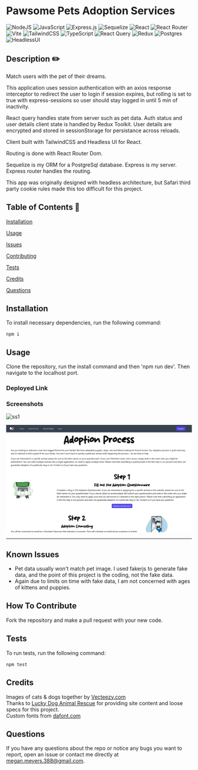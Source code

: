 # Pawsome Pets Adoption Services


   ![NodeJS](https://img.shields.io/badge/node.js-6DA55F?style=for-the-badge&logo=node.js&logoColor=white) ![JavaScript](https://img.shields.io/badge/javascript-%23323330.svg?style=for-the-badge&logo=javascript&logoColor=%23F7DF1E) ![Express.js](https://img.shields.io/badge/express.js-%23404d59.svg?style=for-the-badge&logo=express&logoColor=%2361DAFB) ![Sequelize](https://img.shields.io/badge/Sequelize-52B0E7?style=for-the-badge&logo=Sequelize&logoColor=white) ![React](https://img.shields.io/badge/react-%2320232a.svg?style=for-the-badge&logo=react&logoColor=%2361DAFB) ![React Router](https://img.shields.io/badge/React_Router-CA4245?style=for-the-badge&logo=react-router&logoColor=white) ![Vite](https://img.shields.io/badge/vite-%23646CFF.svg?style=for-the-badge&logo=vite&logoColor=white) ![TailwindCSS](https://img.shields.io/badge/tailwindcss-%2338B2AC.svg?style=for-the-badge&logo=tailwind-css&logoColor=white) ![TypeScript](https://img.shields.io/badge/typescript-%23007ACC.svg?style=for-the-badge&logo=typescript&logoColor=white) ![React Query](https://img.shields.io/badge/-React%20Query-FF4154?style=for-the-badge&logo=react%20query&logoColor=white) ![Redux](https://img.shields.io/badge/redux-%23593d88.svg?style=for-the-badge&logo=redux&logoColor=white) ![Postgres](https://img.shields.io/badge/postgres-%23316192.svg?style=for-the-badge&logo=postgresql&logoColor=white) ![HeadlessUI](https://img.shields.io/badge/Headless%20UI-66E3FF.svg?style=for-the-badge&logo=Headless-UI&logoColor=black)
   
  ## Description  ✏️
  
  Match users with the pet of their dreams. 


  This application uses session authentication with an axios response interceptor to redirect the user to login if session expires, but rolling is set to true with express-sessions so user should stay logged in until 5 min of inactivity.

  React query handles state from server such as pet data. Auth status and user details client state is handled by Redux Toolkit. User details are encrypted and stored in sessionStorage for persistance across reloads. 

  Client built with TailwindCSS and Headless UI for React.

  Routing is done with React Router Dom.

  Sequelize is my ORM for a PostgreSql database. Express is my server. Express router handles the routing.

  This app was originally designed with headless architecture, but Safari third party cookie rules made this too difficult for this project. 
  
  ## Table of Contents 📖
  
  [Installation](#installation)

  [Usage](#usage)

  

  [Issues](#known-issues)

  [Contributing](#how-to-contribute)

  [Tests](#tests) 

  [Credits](#credits)

  [Questions](#questions)
  
  ## Installation 
  
  To install necessary dependencies, run the following command:
  
  ```
  npm i
  ```
  
  ## Usage 
  
  Clone the repository, run the install command and then 'npm run dev'. Then navigate to the localhost port.

  ### Deployed Link
  

### Screenshots
![ss1](./client/src/assets/images/homepage.png)

![ss2](./client/src/assets/images/adoptpage.png)

______________________________________________________________________________________



## Known Issues 

- Pet data usually won't match pet image. I used fakerjs to generate fake data, and the point of this project is the coding, not the fake data.
- Again due to limits on time with fake data, I am not concerned with ages of kittens and puppies.

## How To Contribute 
  
Fork the repository and make a pull request with your new code.
  
## Tests 
  
To run tests, run the following command:
  
  ```
  npm test
  ```


## Credits 

Images of cats & dogs together by [Vecteezy.com](https://www.vecteezy.com/)<br/>
Thanks to [Lucky Dog Animal Rescue](https://www.luckydoganimalrescue.org/) for providing site content and loose specs for this project. <br/>
Custom fonts from [dafont.com](https://www.dafont.com/)

 ## Questions 
  
 If you have any questions about the repo or notice any bugs you want to report, open an issue or contact me directly at megan.meyers.388@gmail.com. 
  
  
